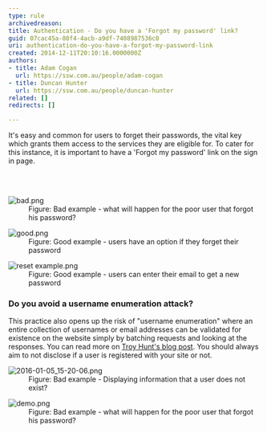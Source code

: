 ```yaml
---
type: rule
archivedreason: 
title: Authentication - Do you have a 'Forgot my password' link?
guid: 07cac45a-80f4-4acb-a9df-7408987536c0
uri: authentication-do-you-have-a-forgot-my-password-link
created: 2014-12-11T20:10:16.0000000Z
authors:
- title: Adam Cogan
  url: https://ssw.com.au/people/adam-cogan
- title: Duncan Hunter
  url: https://ssw.com.au/people/duncan-hunter
related: []
redirects: []

---
```



<p>It's easy and common for users to forget their passwords, the vital key which grants
                    them access to the services they are eligible for. To cater for this instance, it
                    is important to have a 'Forgot my password' link on the sign in page.​<br></p>
<br><excerpt class='endintro'></excerpt><br>
<dl class="badImage"><dt> <img src="/SiteAssets/authentication-do-you-have-a-forgot-my-password-link/bad.png" alt="bad.png" /></dt><dd>Figure&#58; Bad example - what will happen for the poor user that forgot his password?</dd></dl><dl class="goodImage"><dt><img src="/SiteAssets/authentication-do-you-have-a-forgot-my-password-link/good.png" alt="good.png" /></dt><dd> Figure&#58; Good example - users have an option if they forget their password</dd></dl><dl class="goodImage"><dt><img src="/SiteAssets/authentication-do-you-have-a-forgot-my-password-link/reset%20example.png" alt="reset example.png" /></dt><dd> Figure&#58; Good example - users can enter their email to get a new password</dd></dl><h3>​Do you avoid a&#160;username enumeration attack?<br></h3><p>This practice also opens up the risk of &quot;username enumeration&quot; where an entire collection of usernames or email addresses can be validated for existence on the website simply by batching requests and looking at the responses. You can read more on <a href="http&#58;//www.troyhunt.com/2012/05/everything-you-ever-wanted-to-know.html">Troy Hunt's blog post</a>. You should always aim to not disclose if a user is registered with your site or not.</p><dl class="badImage"><dt><img src="/SiteAssets/authentication-do-you-have-a-forgot-my-password-link/2016-01-05_15-20-06.png" alt="2016-01-05_15-20-06.png" /></dt><dd>Figure&#58; Bad example - Displaying information that a user does not exist?</dd></dl><dl class="badImage"><dt><img src="/SiteAssets/authentication-do-you-have-a-forgot-my-password-link/demo.png" alt="demo.png" /></dt><dd>Figure&#58; Bad example - what will happen for the poor user that forgot his password? <br></dd></dl>


